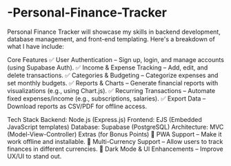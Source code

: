 # -Personal-Finance-Tracker
Personal Finance Tracker will showcase my skills in backend development, database management, and front-end templating. Here's a breakdown of what I have include:

Core Features
✅ User Authentication – Sign up, login, and manage accounts (using Supabase Auth).
✅ Income & Expense Tracking – Add, edit, and delete transactions.
✅ Categories & Budgeting – Categorize expenses and set monthly budgets.
✅ Reports & Charts – Generate financial reports with visualizations (e.g., using Chart.js).
✅ Recurring Transactions – Automate fixed expenses/income (e.g., subscriptions, salaries).
✅ Export Data – Download reports as CSV/PDF for offline access.

Tech Stack
Backend: Node.js (Express.js)
Frontend: EJS (Embedded JavaScript templates)
Database: Supabase (PostgreSQL)
Architecture: MVC (Model-View-Controller)
Extras (for Bonus Points)
🔹 PWA Support – Make it work offline and installable.
🔹 Multi-Currency Support – Allow users to track finances in different currencies.
🔹 Dark Mode & UI Enhancements – Improve UX/UI to stand out.
